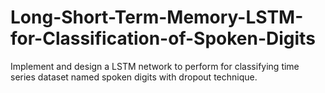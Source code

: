 # Long-Short-Term-Memory-LSTM-for-Classification-of-Spoken-Digits
Implement and design a LSTM network to perform for classifying time series dataset named spoken digits with dropout technique.
